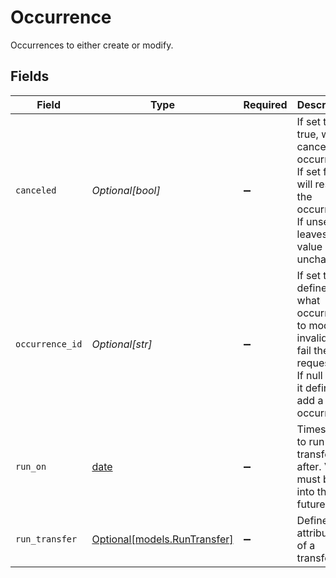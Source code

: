 # Occurrence

Occurrences to either create or modify.


## Fields

| Field                                                                                                                                   | Type                                                                                                                                    | Required                                                                                                                                | Description                                                                                                                             | Example                                                                                                                                 |
| --------------------------------------------------------------------------------------------------------------------------------------- | --------------------------------------------------------------------------------------------------------------------------------------- | --------------------------------------------------------------------------------------------------------------------------------------- | --------------------------------------------------------------------------------------------------------------------------------------- | --------------------------------------------------------------------------------------------------------------------------------------- |
| `canceled`                                                                                                                              | *Optional[bool]*                                                                                                                        | :heavy_minus_sign:                                                                                                                      | If set to true, will cancel the occurrence. If set false will resume the occurrence. If unset leaves the value unchanged.               |                                                                                                                                         |
| `occurrence_id`                                                                                                                         | *Optional[str]*                                                                                                                         | :heavy_minus_sign:                                                                                                                      |   If set this defines what occurrence to modify, if invalid will fail the request. <br/>  If null or "" it defines to add a new occurrence. | c520f1b9-0ba7-42f5-b977-248cdbe41c69                                                                                                    |
| `run_on`                                                                                                                                | [date](https://docs.python.org/3/library/datetime.html#date-objects)                                                                    | :heavy_minus_sign:                                                                                                                      | Timestamp to run the transfer after. Value must be into the future.                                                                     | 2009-11-10 23:00:00 +0000 UTC                                                                                                           |
| `run_transfer`                                                                                                                          | [Optional[models.RunTransfer]](../models/runtransfer.md)                                                                                | :heavy_minus_sign:                                                                                                                      | Defines the attributes of a transfer.                                                                                                   |                                                                                                                                         |